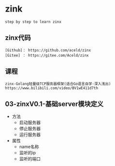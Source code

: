 # zink
    step by step to learn zinx

## zinx代码
    [Github]： https://github.com/aceld/zinx
    [Gitee] ： https://gitee.com/Aceld/zinx

## 课程
    zinx-Golang轻量级TCP服务器框架(适合Go语言自学-深入浅出)
    https://www.bilibili.com/video/BV1wE411d7th

## 03-zinxV0.1-基础server模块定义
- 方法 
  - 启动服务器
  - 停止服务器
  - 运行服务器
- 属性
  - name名称
  - 监听的ip
  - 监听的端口
